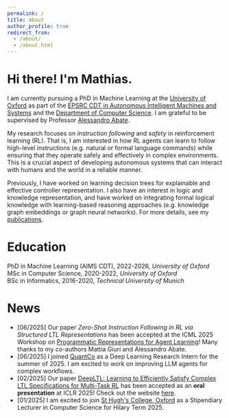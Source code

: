 ```yaml
---
permalink: /
title: About
author_profile: true
redirect_from: 
  - /about/
  - /about.html
---
```


# Hi there! I'm Mathias.

I am currently pursuing a PhD in Machine Learning at the [University of Oxford](https://www.ox.ac.uk/) as part of the [EPSRC CDT in Autonomous Intelligent Machines and Systems](https://aims.robots.ox.ac.uk/) and the [Department of Computer Science](https://www.cs.ox.ac.uk/). I am grateful to be supervised by Professor [Alessandro Abate](https://www.cs.ox.ac.uk/people/alessandro.abate/home.html).

My research focuses on *instruction following* and *safety* in reinforcement learning (RL). That is, I am interested in how RL agents can learn to follow high-level instructions (e.g. natural or formal language commands) while ensuring that they operate safely and effectively in complex environments. This is a crucial aspect of developing autonomous systems that can interact with humans and the world in a reliable manner.

Previously, I have worked on learning decision trees for explainable and effective controller representation. I also have an interest in logic and knowledge representation, and have worked on integrating formal logical knowledge with learning-based reasoning approaches (e.g. knowledge graph embeddings or graph neural networks). For more details, see my [publications](publications/).

Education
=====
<i class="fa fa-graduation-cap"></i> PhD in Machine Learning (AIMS CDT), 2022-2026, *University of Oxford*<br>
<i class="fa fa-graduation-cap"></i> MSc in Computer Science, 2020-2022, *University of Oxford*<br>
<i class="fa fa-graduation-cap"></i> BSc in Informatics, 2016-2020, *Technical University of Munich*

News
=====

- [06/2025] Our paper _Zero-Shot Instruction Following in RL via Structured LTL Representations_ has been accepted at the ICML 2025 Workshop on [Programmatic Representations for Agent Learning](https://pral-workshop.github.io/)! Many thanks to my co-authors Mattia Giuri and Alessandro Abate.
- [06/2025] I joined [QuantCo](https://www.quantco.com/) as a Deep Learning Research Intern for the summer of 2025. I am excited to work on improving LLM agents for complex workflows.
- [02/2025] Our paper [DeepLTL: Learning to Efficiently Satisfy Complex LTL Specifications for Multi-Task RL](https://openreview.net/pdf?id=9pW2J49flQ) has been accepted as an **oral presentation** at ICLR 2025! Check out the website [here](https://deep-ltl.github.io/).
- [01/2025] I am excited to join [St Hugh's College, Oxford](https://www.st-hughs.ox.ac.uk/) as a Stipendiary Lecturer in Computer Science for Hilary Term 2025.
